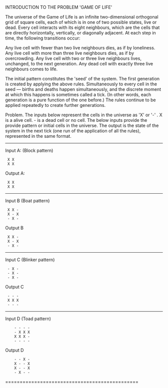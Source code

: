 INTRODUCTION TO THE PROBLEM 'GAME OF LIFE'

The universe of the Game of Life is an infinite two-dimensional orthogonal grid of square cells, each of which is in 
one of two possible states, live or dead. Every cell interacts with its eight neighbours, which are the cells that are 
directly horizontally, vertically, or diagonally adjacent. At each step in time, the following transitions occur:

Any live cell with fewer than two live neighbours dies, as if by loneliness.
Any live cell with more than three live neighbours dies, as if by overcrowding.
Any live cell with two or three live neighbours lives, unchanged, to the next generation.
Any dead cell with exactly three live neighbours comes to life.

The initial pattern constitutes the 'seed' of the system. The first generation is created by applying the above rules.
Simultaneously to every cell in the seed — births and deaths happen simultaneously, and the discrete moment at which this 
happens is sometimes called a tick. (In other words, each generation is a pure function of the one before.) The rules continue
to be applied repeatedly to create further generations.

Problem.
The inputs below represent the cells in the universe as 'X' or '-' . X is a alive cell. - is a dead cell or no cell. 
The below inputs provide the provide pattern or initial cells in the universe. The output is the state of the system in the 
next tick (one run of the application of all the rules), represented in the same format.

-------------------------------------------------------------------------------------------
Input A: (Block pattern)

     X X
     X X

Output A:

     X X
     X X

-------------------------------------------------------------------------------------------
Input B (Boat pattern)

     X X -
     X - X
     - X -

Output B

     X X -
     X - X
     - X -

-------------------------------------------------------------------------------------------
Input C (Blinker pattern)

     - X -
     - X -
     - X -

Output C

     - - -
     X X X
     - - -

-------------------------------------------------------------------------------------------
Input D (Toad pattern)
        
        - - - -
        - X X X
        X X X -
        - - - -

Output D

        - - X -
        X - - X
        X - - X
        - X - -

==============================================

